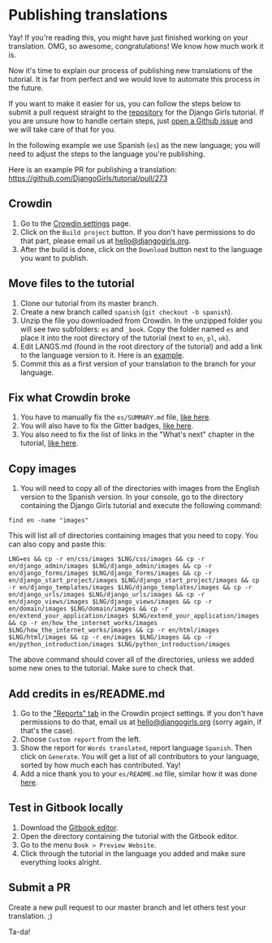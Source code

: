 # Publishing translations

Yay! If you're reading this, you might have just finished working on your translation. OMG, so awesome, congratulations! We know how much work it is.

Now it's time to explain our process of publishing new translations of the tutorial. It is far from perfect and we would love to automate this process in the future.

If you want to make it easier for us, you can follow the steps below to submit a pull request straight to the [repository](https://github.com/DjangoGirls/tutorial) for the Django Girls tutorial. If you are unsure how to handle certain steps, just [open a Github issue](https://github.com/DjangoGirls/tutorial/issues/new) and we will take care of that for you.

In the following example we use Spanish (`es`) as the new language; you will need to adjust the steps to the language you're publishing.

Here is an example PR for publishing a translation: https://github.com/DjangoGirls/tutorial/pull/273

Crowdin
-------

1. Go to the [Crowdin settings](https://crowdin.com/project/django-girls-tutorial/settings#translations) page.
2. Click on the `Build project` button. If you don't have permissions to do that part, please email us at [hello@djangogirls.org](mailto:hello@djangogirls.org).
3. After the build is done, click on the `Download` button next to the language you want to publish.

Move files to the tutorial
-------------

1. Clone our tutorial from its master branch.
2. Create a new branch called `spanish` (`git checkout -b spanish`).
3. Unzip the file you downloaded from Crowdin. In the unzipped folder you will see two subfolders: `es` and `_book`. Copy the folder named `es` and place it into the root directory of the tutorial (next to `en`, `pl`, `uk`).
4. Edit LANGS.md (found in the root directory of the tutorial) and add a link to the language version to it. Here is an [example](https://github.com/DjangoGirls/tutorial/commit/569f10512bb5642661093dcbcc0ed7683d65cb38).
5. Commit this as a first version of your translation to the branch for your language.

Fix what Crowdin broke
-----------

1. You have to manually fix the `es/SUMMARY.md` file, [like here](https://github.com/DjangoGirls/tutorial/commit/b2fd8cd538db5107f9fb809282e0970f494a9314).
2. You will also have to fix the Gitter badges, [like here](https://github.com/DjangoGirls/tutorial/commit/82322d14b15a85aab36f379c747055d9d0219e52).
3. You also need to fix the list of links in the "What's next" chapter in the tutorial, [like here](https://github.com/DjangoGirls/tutorial/commit/9d47e214bb9e96b41f95be6c5010ff2138db4041).

Copy images
--------


1. You will need to copy all of the directories with images from the English version to the Spanish version. In your console, go to the directory containing the Django Girls tutorial and execute the following command:

```
find en -name "images"
```

This will list all of directories containing images that you need to copy. You can also copy and paste this:

```
LNG=es && cp -r en/css/images $LNG/css/images && cp -r en/django_admin/images $LNG/django_admin/images && cp -r en/django_forms/images $LNG/django_forms/images && cp -r en/django_start_project/images $LNG/django_start_project/images && cp -r en/django_templates/images $LNG/django_templates/images && cp -r en/django_urls/images $LNG/django_urls/images && cp -r en/django_views/images $LNG/django_views/images && cp -r en/domain/images $LNG/domain/images && cp -r en/extend_your_application/images $LNG/extend_your_application/images && cp -r en/how_the_internet_works/images $LNG/how_the_internet_works/images && cp -r en/html/images $LNG/html/images && cp -r en/images $LNG/images && cp -r en/python_introduction/images $LNG/python_introduction/images
```
The above command should cover all of the directories, unless we added some new ones to the tutorial. Make sure to check that.

Add credits in es/README.md
-------

1. Go to the ["Reports" tab](https://crowdin.com/project/django-girls-tutorial/settings#reports-details) in the Crowdin project settings. If you don't have permissions to do that, email us at [hello@djangogirls.org](mailto:hello@djangogirls.org) (sorry again, if that's the case).
2. Choose `Custom report` from the left.
3. Show the report for `Words translated`, report language `Spanish`. Then click on `Generate`. You will get a list of all contributors to your language, sorted by how much each has contributed. Yay!
4. Add a nice thank you to your `es/README.md` file, similar how it was done [here](https://github.com/DjangoGirls/tutorial/commit/4a12f8f554c842d8dc0a8484b768e4f2e7afec2e).

Test in Gitbook locally
------

1. Download the [Gitbook editor](https://github.com/GitbookIO/editor).
2. Open the directory containing the tutorial with the Gitbook editor.
3. Go to the menu `Book > Preview Website`.
4. Click through the tutorial in the language you added and make sure everything looks alright.

Submit a PR
-----------

Create a new pull request to our master branch and let others test your translation. ;)

Ta-da!
